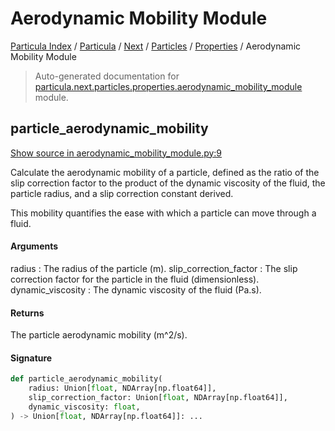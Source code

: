 # Aerodynamic Mobility Module

[Particula Index](../../../../README.md#particula-index) / [Particula](../../../index.md#particula) / [Next](../../index.md#next) / [Particles](../index.md#particles) / [Properties](./index.md#properties) / Aerodynamic Mobility Module

> Auto-generated documentation for [particula.next.particles.properties.aerodynamic_mobility_module](https://github.com/uncscode/particula/blob/main/particula/next/particles/properties/aerodynamic_mobility_module.py) module.

## particle_aerodynamic_mobility

[Show source in aerodynamic_mobility_module.py:9](https://github.com/uncscode/particula/blob/main/particula/next/particles/properties/aerodynamic_mobility_module.py#L9)

Calculate the aerodynamic mobility of a particle, defined as the ratio
of the slip correction factor to the product of the dynamic viscosity of
the fluid, the particle radius, and a slip correction constant derived.

This mobility quantifies the ease with which a particle can move through
a fluid.

#### Arguments

radius : The radius of the particle (m).
slip_correction_factor : The slip correction factor for the particle
    in the fluid (dimensionless).
dynamic_viscosity : The dynamic viscosity of the fluid (Pa.s).

#### Returns

The particle aerodynamic mobility (m^2/s).

#### Signature

```python
def particle_aerodynamic_mobility(
    radius: Union[float, NDArray[np.float64]],
    slip_correction_factor: Union[float, NDArray[np.float64]],
    dynamic_viscosity: float,
) -> Union[float, NDArray[np.float64]]: ...
```
